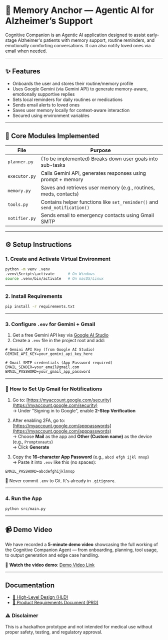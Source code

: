 # 🧠 Memory Anchor — Agentic AI for Alzheimer’s Support

Cognitive Companion is an Agentic AI application designed to assist early-stage Alzheimer's patients with memory support, routine reminders, and emotionally comforting conversations. It can also notify loved ones via email when needed.

---

## ✨ Features

- Onboards the user and stores their routine/memory profile
- Uses Google Gemini (via Gemini API) to generate memory-aware, emotionally supportive replies
- Sets local reminders for daily routines or medications
- Sends email alerts to loved ones
- Saves user memory locally for context-aware interaction
- Secured using environment variables

---

## 🧩 Core Modules Implemented

| File           | Purpose                                                                 |
|----------------|-------------------------------------------------------------------------|
| `planner.py`   | (To be implemented) Breaks down user goals into sub-tasks               |
| `executor.py`  | Calls Gemini API, generates responses using prompt + memory             |
| `memory.py`    | Saves and retrieves user memory (e.g., routines, meds, contacts)        |
| `tools.py`     | Contains helper functions like `set_reminder()` and `send_notification()` |
| `notifier.py`  | Sends email to emergency contacts using Gmail SMTP                      |

---

## ⚙️ Setup Instructions

### 1. Create and Activate Virtual Environment

```bash
python -m venv .venv
.venv\Scripts\activate      # On Windows
source .venv/bin/activate   # On macOS/Linux
```

---

### 2. Install Requirements

```bash
pip install -r requirements.txt
```

---

### 3. Configure `.env` for Gemini + Gmail

1. Get a free Gemini API key via [Google AI Studio](https://makersuite.google.com/app)
2. Create a `.env` file in the project root and add:

```env
# Gemini API Key (from Google AI Studio)
GEMINI_API_KEY=your_gemini_api_key_here

# Gmail SMTP credentials (App Password required)
EMAIL_SENDER=your_email@gmail.com
EMAIL_PASSWORD=your_gmail_app_password
```

---

### 📧 How to Set Up Gmail for Notifications

1. Go to: [https://myaccount.google.com/security](https://myaccount.google.com/security)  
   → Under "Signing in to Google", enable **2-Step Verification**

2. After enabling 2FA, go to: [https://myaccount.google.com/apppasswords](https://myaccount.google.com/apppasswords)  
   → Choose **Mail** as the app and **Other (Custom name)** as the device (e.g., `Promptonauts`)  
   → Click **Generate**

3. Copy the **16-character App Password** (e.g., `abcd efgh ijkl mnop`)  
   → Paste it into `.env` like this (no spaces):

```env
EMAIL_PASSWORD=abcdefghijklmnop
```

📌 Never commit `.env` to Git. It's already in `.gitignore`.

---

### 4. Run the App

```bash
python src/main.py
```


---

## 📹 Demo Video

We have recorded a **5-minute demo video** showcasing the full working of the Cognitive Companion Agent — from onboarding, planning, tool usage, to output generation and edge case handling.

📎 **Watch the video demo**: [Demo Video Link](https://www.canva.com/design/DAGuRzIru7g/U4j1YZCm0coIcS_gkcSU8Q/watch?utlId=hae22173251)  



---


## Documentation

- [📄 High-Level Design (HLD)](./HLD.pdf)
- [📄 Product Requirements Document (PRD)](./ProductRequirementsDocument.pdf)





### ⚠️ Disclaimer

This is a hackathon prototype and not intended for medical use without proper safety, testing, and regulatory approval.
